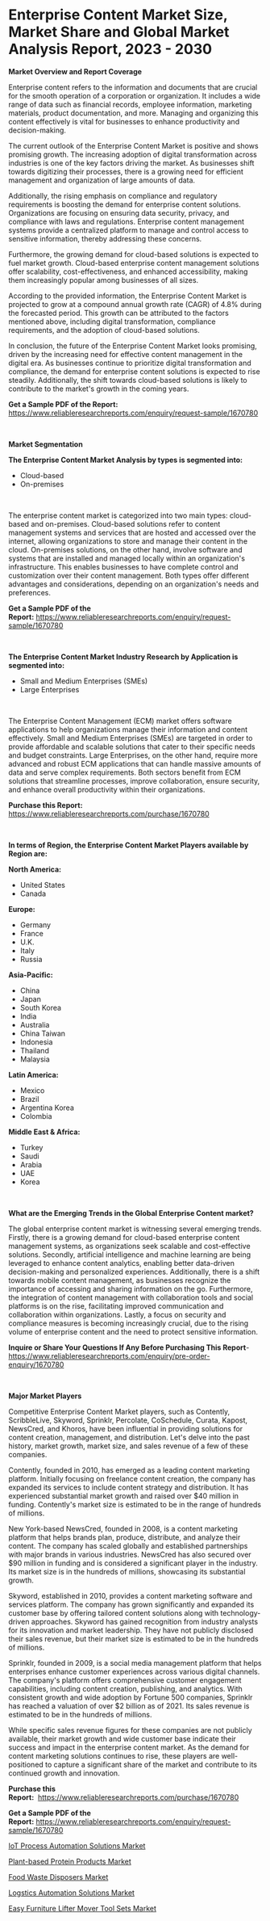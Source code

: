 <p><h1>Enterprise Content Market Size, Market Share and Global Market Analysis Report, 2023 - 2030</h1></p><p><strong>Market Overview and Report Coverage</strong></p>
<p><p>Enterprise content refers to the information and documents that are crucial for the smooth operation of a corporation or organization. It includes a wide range of data such as financial records, employee information, marketing materials, product documentation, and more. Managing and organizing this content effectively is vital for businesses to enhance productivity and decision-making.</p><p>The current outlook of the Enterprise Content Market is positive and shows promising growth. The increasing adoption of digital transformation across industries is one of the key factors driving the market. As businesses shift towards digitizing their processes, there is a growing need for efficient management and organization of large amounts of data.</p><p>Additionally, the rising emphasis on compliance and regulatory requirements is boosting the demand for enterprise content solutions. Organizations are focusing on ensuring data security, privacy, and compliance with laws and regulations. Enterprise content management systems provide a centralized platform to manage and control access to sensitive information, thereby addressing these concerns.</p><p>Furthermore, the growing demand for cloud-based solutions is expected to fuel market growth. Cloud-based enterprise content management solutions offer scalability, cost-effectiveness, and enhanced accessibility, making them increasingly popular among businesses of all sizes.</p><p>According to the provided information, the Enterprise Content Market is projected to grow at a compound annual growth rate (CAGR) of 4.8% during the forecasted period. This growth can be attributed to the factors mentioned above, including digital transformation, compliance requirements, and the adoption of cloud-based solutions.</p><p>In conclusion, the future of the Enterprise Content Market looks promising, driven by the increasing need for effective content management in the digital era. As businesses continue to prioritize digital transformation and compliance, the demand for enterprise content solutions is expected to rise steadily. Additionally, the shift towards cloud-based solutions is likely to contribute to the market's growth in the coming years.</p></p>
<p><strong>Get a Sample PDF of the Report:</strong> <a href="https://www.reliableresearchreports.com/enquiry/request-sample/1670780">https://www.reliableresearchreports.com/enquiry/request-sample/1670780</a></p>
<p>&nbsp;</p>
<p><strong>Market Segmentation</strong></p>
<p><strong>The Enterprise Content Market Analysis by types is segmented into:</strong></p>
<p><ul><li>Cloud-based</li><li>On-premises</li></ul></p>
<p>&nbsp;</p>
<p><p>The enterprise content market is categorized into two main types: cloud-based and on-premises. Cloud-based solutions refer to content management systems and services that are hosted and accessed over the internet, allowing organizations to store and manage their content in the cloud. On-premises solutions, on the other hand, involve software and systems that are installed and managed locally within an organization's infrastructure. This enables businesses to have complete control and customization over their content management. Both types offer different advantages and considerations, depending on an organization's needs and preferences.</p></p>
<p><strong>Get a Sample PDF of the Report:</strong>&nbsp;<a href="https://www.reliableresearchreports.com/enquiry/request-sample/1670780">https://www.reliableresearchreports.com/enquiry/request-sample/1670780</a></p>
<p>&nbsp;</p>
<p><strong>The Enterprise Content Market Industry Research by Application is segmented into:</strong></p>
<p><ul><li>Small and Medium Enterprises (SMEs)</li><li>Large Enterprises</li></ul></p>
<p>&nbsp;</p>
<p><p>The Enterprise Content Management (ECM) market offers software applications to help organizations manage their information and content effectively. Small and Medium Enterprises (SMEs) are targeted in order to provide affordable and scalable solutions that cater to their specific needs and budget constraints. Large Enterprises, on the other hand, require more advanced and robust ECM applications that can handle massive amounts of data and serve complex requirements. Both sectors benefit from ECM solutions that streamline processes, improve collaboration, ensure security, and enhance overall productivity within their organizations.</p></p>
<p><strong>Purchase this Report:</strong>&nbsp; <a href="https://www.reliableresearchreports.com/purchase/1670780">https://www.reliableresearchreports.com/purchase/1670780</a></p>
<p>&nbsp;</p>
<p><strong>In terms of Region, the Enterprise Content Market Players available by Region are:</strong></p>
<p>
    <p> <strong> North America: </strong>
        <ul>
            <li>United States</li>
            <li>Canada</li>
        </ul>
        </p> 
    <p> <strong> Europe: </strong>
        <ul>
            <li>Germany</li>
            <li>France</li>
            <li>U.K.</li>
            <li>Italy</li>
            <li>Russia</li>
        </ul>
        </p> 
    <p> <strong> Asia-Pacific: </strong>
        <ul>
            <li>China</li>
            <li>Japan</li>
            <li>South Korea</li>
            <li>India</li>
            <li>Australia</li>
            <li>China Taiwan</li>
            <li>Indonesia</li>
            <li>Thailand</li>
            <li>Malaysia</li>
        </ul>
        </p> 
    <p> <strong> Latin America: </strong>
        <ul>
            <li>Mexico</li>
            <li>Brazil</li>
            <li>Argentina Korea</li>
            <li>Colombia</li>
        </ul>
        </p> 
    <p> <strong> Middle East & Africa: </strong>
        <ul>
            <li>Turkey</li>
            <li>Saudi</li>
            <li>Arabia</li>
            <li>UAE</li>
            <li>Korea</li>
        </ul>
    </p>
    </p>
<p>&nbsp;</p>
<p><strong>What are the Emerging Trends in the Global Enterprise Content market?</strong></p>
<p><p>The global enterprise content market is witnessing several emerging trends. Firstly, there is a growing demand for cloud-based enterprise content management systems, as organizations seek scalable and cost-effective solutions. Secondly, artificial intelligence and machine learning are being leveraged to enhance content analytics, enabling better data-driven decision-making and personalized experiences. Additionally, there is a shift towards mobile content management, as businesses recognize the importance of accessing and sharing information on the go. Furthermore, the integration of content management with collaboration tools and social platforms is on the rise, facilitating improved communication and collaboration within organizations. Lastly, a focus on security and compliance measures is becoming increasingly crucial, due to the rising volume of enterprise content and the need to protect sensitive information.</p></p>
<p><strong>Inquire or Share Your Questions If Any Before Purchasing This Report</strong>- <a href="https://www.reliableresearchreports.com/enquiry/pre-order-enquiry/1670780">https://www.reliableresearchreports.com/enquiry/pre-order-enquiry/1670780</a></p>
<p>&nbsp;</p>
<p><strong>Major Market Players</strong></p>
<p><p>Competitive Enterprise Content Market players, such as Contently, ScribbleLive, Skyword, Sprinklr, Percolate, CoSchedule, Curata, Kapost, NewsCred, and Khoros, have been influential in providing solutions for content creation, management, and distribution. Let's delve into the past history, market growth, market size, and sales revenue of a few of these companies.</p><p>Contently, founded in 2010, has emerged as a leading content marketing platform. Initially focusing on freelance content creation, the company has expanded its services to include content strategy and distribution. It has experienced substantial market growth and raised over $40 million in funding. Contently's market size is estimated to be in the range of hundreds of millions.</p><p>New York-based NewsCred, founded in 2008, is a content marketing platform that helps brands plan, produce, distribute, and analyze their content. The company has scaled globally and established partnerships with major brands in various industries. NewsCred has also secured over $90 million in funding and is considered a significant player in the industry. Its market size is in the hundreds of millions, showcasing its substantial growth.</p><p>Skyword, established in 2010, provides a content marketing software and services platform. The company has grown significantly and expanded its customer base by offering tailored content solutions along with technology-driven approaches. Skyword has gained recognition from industry analysts for its innovation and market leadership. They have not publicly disclosed their sales revenue, but their market size is estimated to be in the hundreds of millions.</p><p>Sprinklr, founded in 2009, is a social media management platform that helps enterprises enhance customer experiences across various digital channels. The company's platform offers comprehensive customer engagement capabilities, including content creation, publishing, and analytics. With consistent growth and wide adoption by Fortune 500 companies, Sprinklr has reached a valuation of over $2 billion as of 2021. Its sales revenue is estimated to be in the hundreds of millions.</p><p>While specific sales revenue figures for these companies are not publicly available, their market growth and wide customer base indicate their success and impact in the enterprise content market. As the demand for content marketing solutions continues to rise, these players are well-positioned to capture a significant share of the market and contribute to its continued growth and innovation.</p></p>
<p><strong>Purchase this Report:</strong>&nbsp;&nbsp;<a href="https://www.reliableresearchreports.com/purchase/1670780">https://www.reliableresearchreports.com/purchase/1670780</a></p>
<p></p>
<p><strong>Get a Sample PDF of the Report:</strong>&nbsp;<a href="https://www.reliableresearchreports.com/enquiry/request-sample/1670780">https://www.reliableresearchreports.com/enquiry/request-sample/1670780</a></p>
<p><p><a href="https://www.linkedin.com/pulse/iot-process-automation-solutions-market-research-report-unlocks/">IoT Process Automation Solutions Market</a></p><p><a href="https://medium.com/@jettiejohns/plant-based-protein-products-market-research-report-its-history-and-forecast-2023-to-2030-3ab9332beae8">Plant-based Protein Products Market</a></p><p><a href="https://medium.com/@danesanford_55006/food-waste-disposers-market-size-market-outlook-and-market-forecast-2023-to-2030-c335764dd6ef">Food Waste Disposers Market</a></p><p><a href="https://www.linkedin.com/pulse/logstics-automation-solutions-market-research-report-provides/">Logstics Automation Solutions Market</a></p><p><a href="https://www.linkedin.com/pulse/easy-furniture-lifter-mover-tool-sets-market-research-report/">Easy Furniture Lifter Mover Tool Sets Market</a></p></p>
